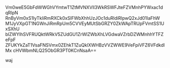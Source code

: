 Vm0weE5GbFdWWGhVYmtwT1ZtMVNXVll3WkRSWFJteFZVMnhPYWxac1dqRlpN
RnByVm0xS1IyTkliRmRXCk0xSlFWbXhhUzJOc1duRldiRlpwQ2xJd01IaFhW
M1JyVXpGT1NGWnJiRmRpUm5CVVEyMUtSbGRZY0ZkWApTRUpFVmtSS1UxSXhU
blZWYlhSVFRUQktWRkV5ZUdGU1ZrWlZWbXhLVGdwaVZrbDZWMnhhYTFZeFpF
ZFUKYkZaT1VsaFNSVmx0ZEhkT1ZuQklXWHBzVVZWWE9VeFpiVFZ6VFdkdlMx
cHVWbmNLQ25ObGR3PT0KCnNsaA==

waj